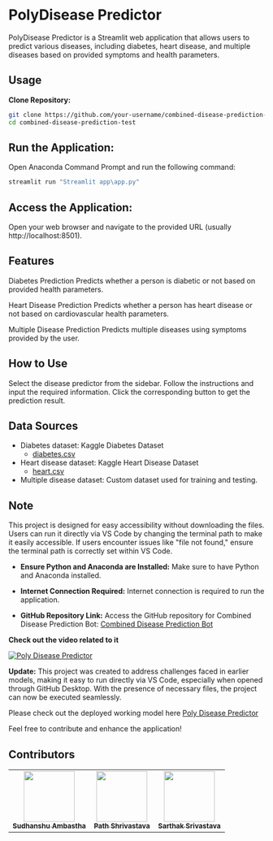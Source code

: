 # PolyDisease Predictor

PolyDisease Predictor is a Streamlit web application that allows users to predict various diseases, including diabetes, heart disease, and multiple diseases based on provided symptoms and health parameters.

## Usage

**Clone Repository:**

```bash
git clone https://github.com/your-username/combined-disease-prediction-test.git
cd combined-disease-prediction-test
```

## Run the Application:

Open Anaconda Command Prompt and run the following command:

```bash
streamlit run "Streamlit app\app.py"
```

## Access the Application:

Open your web browser and navigate to the provided URL (usually http://localhost:8501).

## Features

Diabetes Prediction
Predicts whether a person is diabetic or not based on provided health parameters.

Heart Disease Prediction
Predicts whether a person has heart disease or not based on cardiovascular health parameters.

Multiple Disease Prediction
Predicts multiple diseases using symptoms provided by the user.

## How to Use

Select the disease predictor from the sidebar.
Follow the instructions and input the required information.
Click the corresponding button to get the prediction result.

## Data Sources

- Diabetes dataset: Kaggle Diabetes Dataset
  - [diabetes.csv](https://www.kaggle.com/datasets/akshaydattatraykhare/diabetes-dataset)
- Heart disease dataset: Kaggle Heart Disease Dataset
  - [heart.csv](https://www.kaggle.com/code/desalegngeb/heart-disease-predictions/input)
- Multiple disease dataset: Custom dataset used for training and testing.

## Note

This project is designed for easy accessibility without downloading the files. Users can run it directly via VS Code by changing the terminal path to make it easily accessible. If users encounter issues like "file not found," ensure the terminal path is correctly set within VS Code.

- **Ensure Python and Anaconda are Installed:**
  Make sure to have Python and Anaconda installed.

- **Internet Connection Required:**
  Internet connection is required to run the application.

- **GitHub Repository Link:**
  Access the GitHub repository for Combined Disease Prediction Bot: [Combined Disease Prediction Bot](https://github.com/Sudhanshu-Ambastha/Combined-Disease-Prediction-Bot)

**Check out the video related to it**

[![Poly Disease Predictor](https://img.youtube.com/vi/G7AvMkZ0VGM/0.jpg)](https://www.youtube.com/watch?v=G7AvMkZ0VGM&t=1s "Poly Disease Predictor")

**Update:**
This project was created to address challenges faced in earlier models, making it easy to run directly via VS Code, especially when opened through GitHub Desktop. With the presence of necessary files, the project can now be executed seamlessly.

Please check out the deployed working model here [Poly Disease Predictor](https://poly-disease-predictor.onrender.com/)

Feel free to contribute and enhance the application!

## Contributors

<table>
<tr>
<td align="center">
<a href="http://github.com/Sudhanshu-Ambastha">
<img src="https://avatars.githubusercontent.com/u/135802131?v=4" width="100px;" alt=""/>
<br />
<sub><b>Sudhanshu Ambastha </b></sub>
</a>
<br />
</td>
<td align="center">
<a href="https://github.com/Vishwas567917">
<img src="https://avatars.githubusercontent.com/u/139749696?s=100&v=4" width="100px;" alt=""/>
<br />
<sub><b>Path Shrivastava</b></sub>
</a>
<br />
</td>
<td align="center">
<a href="https://github.com/Sarthak966829">
<img src="https://avatars.githubusercontent.com/u/139750289?s=100&v=4" width="100px;" alt=""/>
<br />
<sub><b>Sarthak Srivastava</b></sub>
</a>
<br />
</td>
</tr>
</table>
